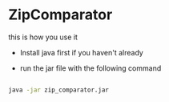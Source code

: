 
  

# ZipComparator

  

this is how you use it

- Install java first if you haven't already

- run the jar file with the following command

```sh

java -jar zip_comparator.jar

```
